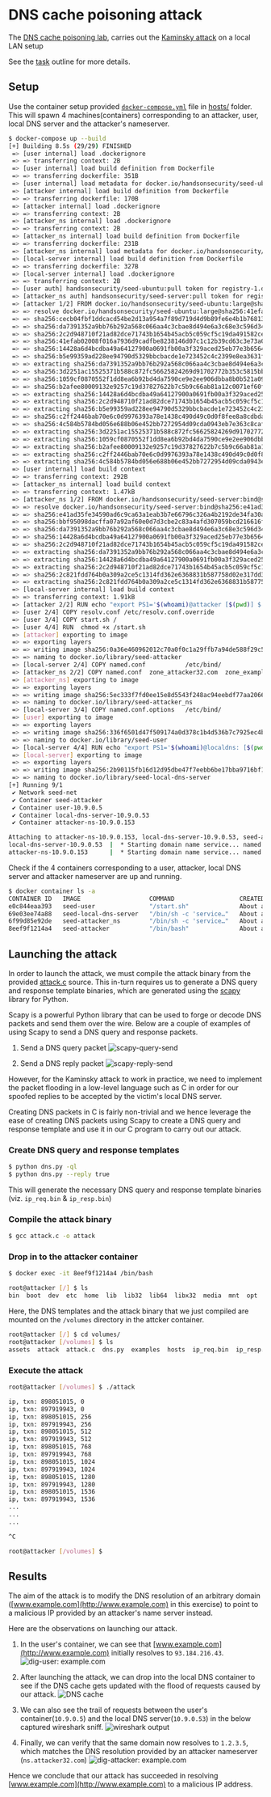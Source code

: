 # DNS cache poisoning attack

The [DNS cache poisoning lab](https://seedsecuritylabs.org/Labs_20.04/Networking/DNS/DNS_Remote/), carries out the [Kaminsky attack](https://duo.com/blog/the-great-dns-vulnerability-of-2008-by-dan-kaminsky) on a local LAN setup

See the [task](./assets/task.pdf) outline for more details.

## Setup

Use the container setup provided [`docker-compose.yml`](./hosts/docker-compose.yml) file in [hosts/](./hosts/) folder. This will spawn 4 machines(containers) corresponding to an attacker, user, local DNS server and the attacker's nameserver.

```bash
$ docker-compose up --build
[+] Building 8.5s (29/29) FINISHED                                                                                                         docker:desktop-linux
 => [user internal] load .dockerignore                                                                                                                     0.0s
 => => transferring context: 2B                                                                                                                            0.0s
 => [user internal] load build definition from Dockerfile                                                                                                  0.0s
 => => transferring dockerfile: 351B                                                                                                                       0.0s
 => [user internal] load metadata for docker.io/handsonsecurity/seed-ubuntu:large                                                                          2.8s
 => [attacker internal] load build definition from Dockerfile                                                                                              0.0s
 => => transferring dockerfile: 170B                                                                                                                       0.0s
 => [attacker internal] load .dockerignore                                                                                                                 0.0s
 => => transferring context: 2B                                                                                                                            0.0s
 => [attacker_ns internal] load .dockerignore                                                                                                              0.0s
 => => transferring context: 2B                                                                                                                            0.0s
 => [attacker_ns internal] load build definition from Dockerfile                                                                                           0.0s
 => => transferring dockerfile: 231B                                                                                                                       0.0s
 => [attacker_ns internal] load metadata for docker.io/handsonsecurity/seed-server:bind                                                                    3.0s
 => [local-server internal] load build definition from Dockerfile                                                                                          0.0s
 => => transferring dockerfile: 327B                                                                                                                       0.0s
 => [local-server internal] load .dockerignore                                                                                                             0.0s
 => => transferring context: 2B                                                                                                                            0.0s
 => [user auth] handsonsecurity/seed-ubuntu:pull token for registry-1.docker.io                                                                            0.0s
 => [attacker_ns auth] handsonsecurity/seed-server:pull token for registry-1.docker.io                                                                     0.0s
 => [attacker 1/2] FROM docker.io/handsonsecurity/seed-ubuntu:large@sha256:41efab02008f016a7936d9cadfbe8238146d07c1c12b39cd63c3e73a0297c07a                5.0s
 => => resolve docker.io/handsonsecurity/seed-ubuntu:large@sha256:41efab02008f016a7936d9cadfbe8238146d07c1c12b39cd63c3e73a0297c07a                         0.0s
 => => sha256:cecb04fbf1ddcacd54be2d13a954a7f89d719d4d9b89fe6e4b1b768134bef5b5 5.56kB / 5.56kB                                                             0.0s
 => => sha256:da7391352a9bb76b292a568c066aa4c3cbae8d494e6a3c68e3c596d34f7c75f8 28.56MB / 28.56MB                                                           0.7s
 => => sha256:2c2d948710f21ad82dce71743b1654b45acb5c059cf5c19da491582cef6f2601 162B / 162B                                                                 0.6s
 => => sha256:41efab02008f016a7936d9cadfbe8238146d07c1c12b39cd63c3e73a0297c07a 2.20kB / 2.20kB                                                             0.0s
 => => sha256:14428a6d4bcdba49a64127900a0691fb00a3f329aced25eb77e3b65646638f8d 847B / 847B                                                                 0.8s
 => => sha256:b5e99359ad228ee94790d5329bbcbacde1e723452c4c2399e8ea3631ff93e1b2 52.67MB / 52.67MB                                                           1.6s
 => => extracting sha256:da7391352a9bb76b292a568c066aa4c3cbae8d494e6a3c68e3c596d34f7c75f8                                                                  1.0s
 => => sha256:3d2251ac15525371b588c872fc56625824269d91702772b353c5815bb90ab0a9 1.51MB / 1.51MB                                                             2.1s
 => => sha256:1059cf0870552f1dd8ea6b92bd4da7590ce9e2ee906dbba8b0b521a09874ff18 11.18MB / 11.18MB                                                           2.5s
 => => sha256:b2afee80009132e9257c19d37827622b7c5b9c66ab81a12c0071ef60fbcf3263 4.63kB / 4.63kB                                                             2.1s
 => => extracting sha256:14428a6d4bcdba49a64127900a0691fb00a3f329aced25eb77e3b65646638f8d                                                                  0.0s
 => => extracting sha256:2c2d948710f21ad82dce71743b1654b45acb5c059cf5c19da491582cef6f2601                                                                  0.0s
 => => extracting sha256:b5e99359ad228ee94790d5329bbcbacde1e723452c4c2399e8ea3631ff93e1b2                                                                  2.3s
 => => sha256:c2ff2446bab70e6c0d9976393a78e1438c490d49c0d0f8fee8a8cdbda90a2e1e 246B / 246B                                                                 2.6s
 => => sha256:4c584b5784bd056e688b06e452bb7272954d09cda0943eb7e363c8cafa427905 218B / 218B                                                                 2.6s
 => => extracting sha256:3d2251ac15525371b588c872fc56625824269d91702772b353c5815bb90ab0a9                                                                  0.0s
 => => extracting sha256:1059cf0870552f1dd8ea6b92bd4da7590ce9e2ee906dbba8b0b521a09874ff18                                                                  0.6s
 => => extracting sha256:b2afee80009132e9257c19d37827622b7c5b9c66ab81a12c0071ef60fbcf3263                                                                  0.0s
 => => extracting sha256:c2ff2446bab70e6c0d9976393a78e1438c490d49c0d0f8fee8a8cdbda90a2e1e                                                                  0.0s
 => => extracting sha256:4c584b5784bd056e688b06e452bb7272954d09cda0943eb7e363c8cafa427905                                                                  0.0s
 => [user internal] load build context                                                                                                                     0.0s
 => => transferring context: 292B                                                                                                                          0.0s
 => [attacker_ns internal] load build context                                                                                                              0.0s
 => => transferring context: 1.47kB                                                                                                                        0.0s
 => [attacker_ns 1/2] FROM docker.io/handsonsecurity/seed-server:bind@sha256:e41ad35fe34590ad6c9ca63a1eab3b7e66796c326a4b2192de34fa30a15fe643              5.1s
 => => resolve docker.io/handsonsecurity/seed-server:bind@sha256:e41ad35fe34590ad6c9ca63a1eab3b7e66796c326a4b2192de34fa30a15fe643                          0.0s
 => => sha256:e41ad35fe34590ad6c9ca63a1eab3b7e66796c326a4b2192de34fa30a15fe643 1.16kB / 1.16kB                                                             0.0s
 => => sha256:bbf95098dacffa07a92af60e0d7d3cbe2c83a4afd307059bcd216616f25d9400 4.19kB / 4.19kB                                                             0.0s
 => => sha256:da7391352a9bb76b292a568c066aa4c3cbae8d494e6a3c68e3c596d34f7c75f8 28.56MB / 28.56MB                                                           0.5s
 => => sha256:14428a6d4bcdba49a64127900a0691fb00a3f329aced25eb77e3b65646638f8d 847B / 847B                                                                 0.5s
 => => sha256:2c2d948710f21ad82dce71743b1654b45acb5c059cf5c19da491582cef6f2601 162B / 162B                                                                 0.4s
 => => extracting sha256:da7391352a9bb76b292a568c066aa4c3cbae8d494e6a3c68e3c596d34f7c75f8                                                                  1.0s
 => => extracting sha256:14428a6d4bcdba49a64127900a0691fb00a3f329aced25eb77e3b65646638f8d                                                                  0.0s
 => => extracting sha256:2c2d948710f21ad82dce71743b1654b45acb5c059cf5c19da491582cef6f2601                                                                  0.0s
 => => sha256:2c821fdd764b0a309a2ce5c1314fd362e6368831b587758d02e317dd370c7175 40.36MB / 40.36MB                                                           3.5s
 => => extracting sha256:2c821fdd764b0a309a2ce5c1314fd362e6368831b587758d02e317dd370c7175                                                                  1.5s
 => [local-server internal] load build context                                                                                                             0.0s
 => => transferring context: 1.91kB                                                                                                                        0.0s
 => [attacker 2/2] RUN echo "export PS1='$(whoami)@attacker [$(pwd)] $ '" >> $HOME/.bashrc                                                                 0.4s
 => [user 2/4] COPY resolv.conf /etc/resolv.conf.override                                                                                                  0.2s
 => [user 3/4] COPY start.sh /                                                                                                                             0.0s
 => [user 4/4] RUN  chmod +x /start.sh                                                                                                                     0.2s
 => [attacker] exporting to image                                                                                                                          0.0s
 => => exporting layers                                                                                                                                    0.0s
 => => writing image sha256:0a36e460962012c70a0f0c1a29ffb7a94de588f29c5e39e715d7454352e520d5                                                               0.0s
 => => naming to docker.io/library/seed-attacker                                                                                                           0.0s
 => [local-server 2/4] COPY named.conf           /etc/bind/                                                                                                0.0s
 => [attacker_ns 2/2] COPY named.conf  zone_attacker32.com  zone_example.com  /etc/bind/                                                                   0.0s
 => [attacker_ns] exporting to image                                                                                                                       0.0s
 => => exporting layers                                                                                                                                    0.0s
 => => writing image sha256:5ec333f7fd0ee15e8d5543f248ac94eebdf77aa2066b6eb8742a911505f4ee16                                                               0.0s
 => => naming to docker.io/library/seed-attacker_ns                                                                                                        0.0s
 => [local-server 3/4] COPY named.conf.options   /etc/bind/                                                                                                0.0s
 => [user] exporting to image                                                                                                                              0.0s
 => => exporting layers                                                                                                                                    0.0s
 => => writing image sha256:336f6501d47f509174a0d378c1b4d536b7c7925ec4b1d2619f1c8f0c50071ec8                                                               0.0s
 => => naming to docker.io/library/seed-user                                                                                                               0.0s
 => [local-server 4/4] RUN echo "export PS1='$(whoami)@localdns: [$(pwd)] $ '" >> $HOME/.bashrc                                                            0.2s
 => [local-server] exporting to image                                                                                                                      0.0s
 => => exporting layers                                                                                                                                    0.0s
 => => writing image sha256:2b90115fb16d12d95dbe47f7eebb6be17bba9716bf107141e2a81d51133ad558                                                               0.0s
 => => naming to docker.io/library/seed-local-dns-server                                                                                                   0.0s
[+] Running 9/1
 ✔ Network seed-net                                                                                                                                            Created0.0s
 ✔ Container seed-attacker                                                                                                                                     Created0.0s
 ✔ Container user-10.9.0.5                                                                                                                                     Created0.0s
 ✔ Container local-dns-server-10.9.0.53                                                                                                                        Created0.0s
 ✔ Container attacker-ns-10.9.0.153                                                                                                                            Created0.0s

Attaching to attacker-ns-10.9.0.153, local-dns-server-10.9.0.53, seed-attacker, user-10.9.0.5
local-dns-server-10.9.0.53  |  * Starting domain name service... named   [ OK ]
attacker-ns-10.9.0.153      |  * Starting domain name service... named   [ OK ]
```

Check if the 4 containers corresponding to a user, attacker, local DNS server and attacker nameserver are up and running.

```bash
$ docker container ls -a
CONTAINER ID   IMAGE                   COMMAND                  CREATED              STATUS              PORTS     NAMES
e0c844eaa393   seed-user               "/start.sh"              About a minute ago   Up About a minute             user-10.9.0.5
69e03ee74a88   seed-local-dns-server   "/bin/sh -c 'service…"   About a minute ago   Up About a minute             local-dns-server-10.9.0.53
6f99d85e92de   seed-attacker_ns        "/bin/sh -c 'service…"   About a minute ago   Up About a minute             attacker-ns-10.9.0.153
8eef9f1214a4   seed-attacker           "/bin/bash"              About a minute ago   Up About a minute             seed-attacker
```

## Launching the attack

In order to launch the attack, we must compile the attack binary from the provided [attack.c](./attack.c) source. This in-turn requires us to generate a DNS query and response template binaries, which are generated using the [scapy](https://scapy.net/) library for Python.

Scapy is a powerful Python library that can be used to forge or decode DNS packets and send them over the wire. Below are a couple of examples of using Scapy to send a DNS query and response packets.

1. Send a DNS query packet
    ![scapy-query-send](./assets/media/dns-query-send.png)

2. Send a DNS reply packet
    ![scapy-reply-send](./assets/media/dns-reply-send.png)

However, for the Kaminsky attack to work in practice, we need to implement the packet flooding in a low-level language such as C in order for our spoofed replies to be accepted by the victim's local DNS server.

Creating DNS packets in C is fairly non-trivial and we hence leverage the ease of creating DNS packets using Scapy to create a DNS query and response template and use it in our C program to carry out our attack.

### Create DNS query and response templates

```bash
$ python dns.py -ql
$ python dns.py --reply true
```

This will generate the necessary DNS query and response template binaries (viz. `ip_req.bin` & `ip_resp.bin`)

### Compile the attack binary

```bash
$ gcc attack.c -o attack
```

### Drop in to the attacker container

```bash
$ docker exec -it 8eef9f1214a4 /bin/bash

root@attacker [/] $ ls
bin  boot  dev	etc  home  lib	lib32  lib64  libx32  media  mnt  opt  proc  root  run	sbin  srv  sys	tmp  usr  var  volumes
```

Here, the DNS templates and the attack binary that we just compiled are mounted on the `/volumes` directory in the attcker container.

```bash
root@attacker [/] $ cd volumes/
root@attacker [/volumes] $ ls
assets  attack  attack.c  dns.py  examples  hosts  ip_req.bin  ip_resp.bin
```

### Execute the attack

```bash
root@attacker [/volumes] $ ./attack

ip, txn: 898051015, 0
ip, txn: 897919943, 0
ip, txn: 898051015, 256
ip, txn: 897919943, 256
ip, txn: 898051015, 512
ip, txn: 897919943, 512
ip, txn: 898051015, 768
ip, txn: 897919943, 768
ip, txn: 898051015, 1024
ip, txn: 897919943, 1024
ip, txn: 898051015, 1280
ip, txn: 897919943, 1280
ip, txn: 898051015, 1536
ip, txn: 897919943, 1536
...
...
...

^C

root@attacker [/volumes] $
```

## Results

The aim of the attack is to modify the DNS resolution of an arbitrary domain ([www.example.com](http://www.example.com) in this exercise) to point to a malicious IP provided by an attacker's name server instead.

Here are the observations on launching our attack.

1. In the user's container, we can see that [www.example.com](http://www.example.com) initially resolves to `93.184.216.43`.
![dig-user: example.com](./assets/media/dig-user.png)

2. After launching the attack, we can drop into the local DNS container to see if the DNS cache gets updated with the flood of requests caused by our attack.
![DNS cache](./assets/media/cache.png)

3. We can also see the trail of requests between the user's container(`10.9.0.5`) and the local DNS server(`10.9.0.53`) in the below captured wireshark sniff.
![wireshark output](./assets/media/wireshark.png)

4. Finally, we can verify that the same domain now resolves to `1.2.3.5`, which matches the DNS resolution provided by an attacker nameserver (`ns.attacker32.com`)
![dig-attacker: example.com](./assets/media/attack.png)

Hence we conclude that our attack has succeeded in resolving [www.example.com](http://www.example.com) to a malicious IP address.
